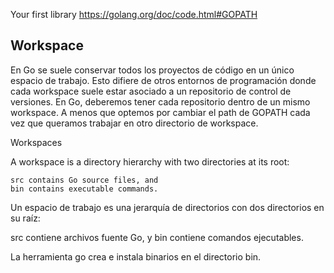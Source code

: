 Your first library 
https://golang.org/doc/code.html#GOPATH




## Workspace


En Go se suele conservar todos los proyectos de código en un único espacio de trabajo. Esto difiere de otros entornos de programación donde cada workspace suele estar asociado a un repositorio de control de versiones. En Go, deberemos tener cada repositorio dentro de un mismo workspace. A menos que optemos por cambiar el path de GOPATH cada vez que queramos trabajar en otro directorio de workspace.


Workspaces

A workspace is a directory hierarchy with two directories at its root:

    src contains Go source files, and
    bin contains executable commands. 

Un espacio de trabajo es una jerarquía de directorios con dos directorios en su raíz:

src contiene archivos fuente Go, y
bin contiene comandos ejecutables.

La herramienta go crea e instala binarios en el directorio bin.